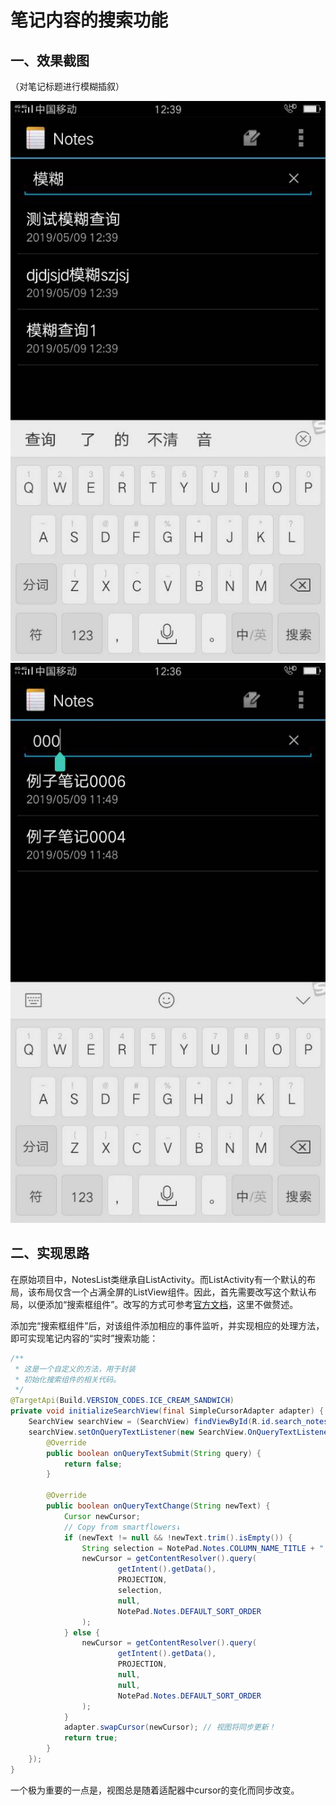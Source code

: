 # 笔记内容的搜索功能

## 一、效果截图

（对笔记标题进行模糊插叙）

<img src="screenshots/f2_01.jpg" />

<img src="screenshots/f2_02.jpg" />



## 二、实现思路

在原始项目中，NotesList类继承自ListActivity。而ListActivity有一个默认的布局，该布局仅含一个占满全屏的ListView组件。因此，首先需要改写这个默认布局，以便添加“搜索框组件”。改写的方式可参考[官方文档](https://developer.android.com/reference/android/app/ListActivity)，这里不做赘述。



添加完“搜索框组件”后，对该组件添加相应的事件监听，并实现相应的处理方法，即可实现笔记内容的“实时”搜索功能：

```java
/**
 * 这是一个自定义的方法，用于封装
 * 初始化搜索组件的相关代码。
 */
@TargetApi(Build.VERSION_CODES.ICE_CREAM_SANDWICH)
private void initializeSearchView(final SimpleCursorAdapter adapter) {
    SearchView searchView = (SearchView) findViewById(R.id.search_notes);
    searchView.setOnQueryTextListener(new SearchView.OnQueryTextListener() {
        @Override
        public boolean onQueryTextSubmit(String query) {
            return false;
        }

        @Override
        public boolean onQueryTextChange(String newText) {
            Cursor newCursor;
            // Copy from smartflowers↓
            if (newText != null && !newText.trim().isEmpty()) {
                String selection = NotePad.Notes.COLUMN_NAME_TITLE + " GLOB '*" + newText + "*'";
                newCursor = getContentResolver().query(
                        getIntent().getData(),
                        PROJECTION,
                        selection,
                        null,
                        NotePad.Notes.DEFAULT_SORT_ORDER
                );
            } else {
                newCursor = getContentResolver().query(
                        getIntent().getData(),
                        PROJECTION,
                        null,
                        null,
                        NotePad.Notes.DEFAULT_SORT_ORDER
                );
            }
            adapter.swapCursor(newCursor); // 视图将同步更新！
            return true;
        }
    });
}
```

一个极为重要的一点是，视图总是随着适配器中cursor的变化而同步改变。

